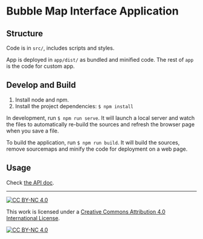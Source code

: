 # Bubble Map Interface Application

## Structure

Code is in ```src/```, includes scripts and styles.

App is deployed in ```app/dist/``` as bundled and minified code. The rest of ```app``` is the code for custom app.

## Develop and Build

1. Install node and npm.
2. Install the project dependencies: ```$ npm install```

In development, run ```$ npm run serve```. It will launch a local server and watch the files to automatically re-build the sources and refresh the browser page when you save a file.

To build the application, run ```$ npm run build```. It will build the sources, remove sourcemaps and minify the code for deployment on a web page.

## Usage

Check [the API doc](./doc/API.md).

---

[![CC BY-NC 4.0][cc-by-nc-shield]][cc-by-nc]

This work is licensed under a [Creative Commons Attribution 4.0 International
License][cc-by-nc].

[![CC BY-NC 4.0][cc-by-nc-image]][cc-by-nc]

[cc-by-nc]: http://creativecommons.org/licenses/by-nc/4.0/
[cc-by-nc-image]: https://i.creativecommons.org/l/by-nc/4.0/88x31.png
[cc-by-nc-shield]: https://img.shields.io/badge/License-CC%20BY--NC%204.0-lightgrey.svg
